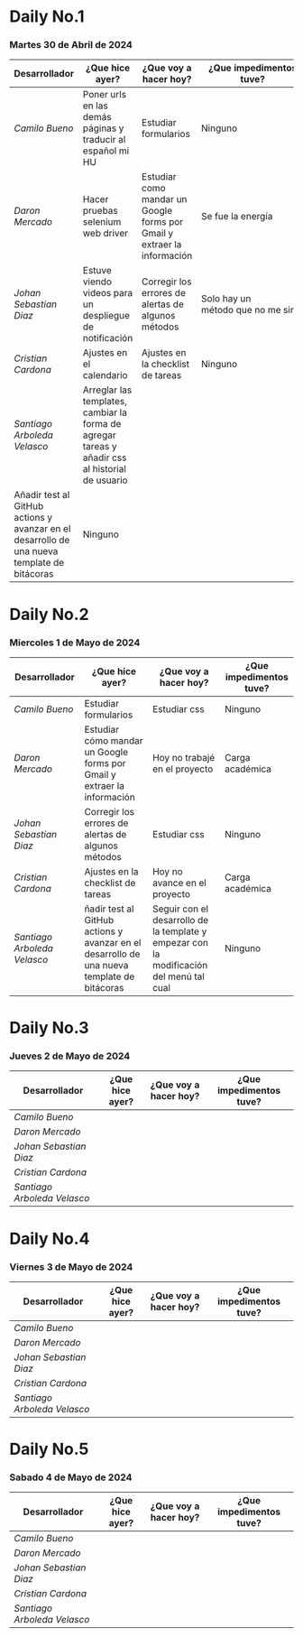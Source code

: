 # Daily No.1
### Martes 30 de Abril de 2024

| Desarrollador | ¿Que hice ayer? | ¿Que voy a hacer hoy? | ¿Que impedimentos tuve? |
|-----------|-----------|-----------|-----------|
|*Camilo Bueno*   |Poner urls en las demás páginas y traducir al español mi HU |Estudiar formularios | Ninguno|
|*Daron Mercado*  |Hacer pruebas selenium web driver|Estudiar como mandar un Google forms por Gmail y extraer la información |Se fue la energía |
| *Johan Sebastian Diaz*  |Estuve viendo videos para un despliegue de notificación |Corregir los errores de alertas de algunos métodos | Solo hay un método que no me sirve|
| *Cristian Cardona*   | Ajustes en el calendario | Ajustes en la checklist de tareas | Ninguno |
| *Santiago Arboleda Velasco*   | Arreglar las templates, cambiar la forma de agregar tareas y añadir css al historial de usuario
|Añadir test al GitHub actions y avanzar en el desarrollo de una nueva template de bitácoras | Ninguno|

# Daily No.2
### Miercoles 1 de Mayo de 2024

| Desarrollador | ¿Que hice ayer? | ¿Que voy a hacer hoy? | ¿Que impedimentos tuve? |
|-----------|-----------|-----------|-----------|
|*Camilo Bueno*   |Estudiar formularios |Estudiar css | Ninguno|
|*Daron Mercado* |Estudiar cómo mandar un Google forms por Gmail y extraer la información | Hoy no trabajé en el proyecto  |Carga académica |
| *Johan Sebastian Diaz*   |Corregir los errores de alertas de algunos métodos | Estudiar css  | Ninguno|
| *Cristian Cardona*  | Ajustes en la checklist de tareas| Hoy no avance en el proyecto |Carga académica |
| *Santiago Arboleda Velasco*  | ñadir test al GitHub actions y avanzar en el desarrollo de una nueva template de bitácoras | Seguir con el desarrollo de la template y empezar con la modificación del menú tal cual | Ninguno |

# Daily No.3
### Jueves 2 de Mayo de 2024

| Desarrollador | ¿Que hice ayer? | ¿Que voy a hacer hoy? | ¿Que impedimentos tuve? |
|-----------|-----------|-----------|-----------|
|*Camilo Bueno*   | | | |
|*Daron Mercado* | | | |
| *Johan Sebastian Diaz*   | | | |
| *Cristian Cardona*  | | | |
| *Santiago Arboleda Velasco*  | | | |

# Daily No.4
### Viernes 3 de Mayo de 2024

| Desarrollador | ¿Que hice ayer? | ¿Que voy a hacer hoy? | ¿Que impedimentos tuve? |
|-----------|-----------|-----------|-----------|
|*Camilo Bueno*   | | | |
|*Daron Mercado* | | | |
| *Johan Sebastian Diaz*   | | | |
| *Cristian Cardona*  | | | |
| *Santiago Arboleda Velasco*  | | | |

# Daily No.5
### Sabado 4 de Mayo de 2024

| Desarrollador | ¿Que hice ayer? | ¿Que voy a hacer hoy? | ¿Que impedimentos tuve? |
|-----------|-----------|-----------|-----------|
|*Camilo Bueno*   | | | |
|*Daron Mercado* | | | |
| *Johan Sebastian Diaz*   | | | |
| *Cristian Cardona*  | | | |
| *Santiago Arboleda Velasco*  | | | |

